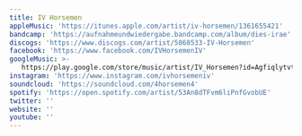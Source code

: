 ```yaml
---
title: IV Horsemen
appleMusic: 'https://itunes.apple.com/artist/iv-horsemen/1361655421'
bandcamp: 'https://aufnahmeundwiedergabe.bandcamp.com/album/dies-irae'
discogs: 'https://www.discogs.com/artist/5868533-IV-Horsemen'
facebook: 'https://www.facebook.com/IVHorsemenIV'
googleMusic: >-
   https://play.google.com/store/music/artist/IV_Horsemen?id=Agfiqlytvtotoxk6pzvp5xa6cyq
instagram: 'https://www.instagram.com/ivhorsemeniv'
soundcloud: 'https://soundcloud.com/4horsemen4'
spotify: 'https://open.spotify.com/artist/53An8dTFvm6liPnfGvobUE'
twitter: ''
website: ''
youtube: ''
---
```

